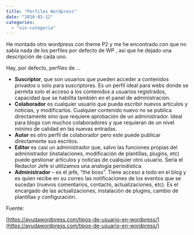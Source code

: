 ```yaml
---
title: "Perfiles Wordpress"
date: "2010-03-12"
categories: 
  - "sin-categoria"
---
```


He montado otro wordpress con theme P2 y me he encontrado con que no sabía nada de los perfiles por defecto de WP , así que he dejado una descripción de cada uno.

Hay, por defecto, perfiles de …

- **Suscriptor**, que son usuarios que pueden acceder a contenidos privados o solo para suscriptores. Es un perfil ideal para webs donde se permita solo el acceso a los contenidos a usuarios registrados, capacidad que se habilita también en el panel de administración.
- **Colaborador** es cualquier usuario que pueda escribir nuevos artículos y noticias, y modificarlos. Cualquier contenido nuevo no se publica directamente sino que requiere aprobación de un administrador. Ideal para blogs con muchos colaboradores y que requieran de un nivel mínimo de calidad en las nuevas entradas.
- **Autor** es otro perfil de colaborador pero este puede publicar directamente sus escritos.
- **Editor** es casi un administrador que, salvo las funciones propias del administrador (instalaciones, modificación de plantillas, plugins, etc) puede gestionar artículos y noticias de cualquier otro usuario. Sería el Redactor Jefe si utilizamos una analogía periodística.
- **Administrador** – es el jefe, “the boss”. Tiene acceso a todo en el blog y es quien recibe en su correo las notificaciones de los eventos que se sucedan (nuevos comentarios, contacto, actualizaciones, etc). Es el encargado de las actualizaciones, instalación de plugins, cambio de plantillas y configuración.

Fuente:

[https://ayudawordpress.com/tipos-de-usuario-en-wordpress/](https://ayudawordpress.com/tipos-de-usuario-en-wordpress/)
